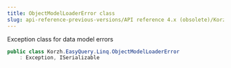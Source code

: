 ```yaml
---
title: ObjectModelLoaderError class
slug: api-reference-previous-versions/API reference 4.x (obsolete)/Korzh.EasyQuery.Linq namespace/objectmodelloadererror-class
---
```



Exception class for data model errors
```csharp
public class Korzh.EasyQuery.Linq.ObjectModelLoaderError
    : Exception, ISerializable

```